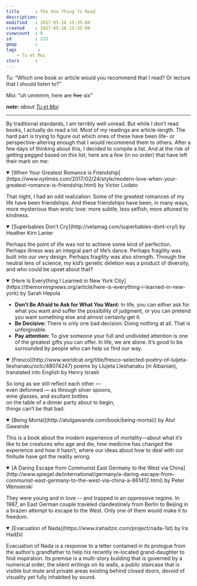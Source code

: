 ```yaml
---
title      : The One Thing To Read
description: 
modified   : 2017-05-16 15:35:00
created    : 2017-05-16 15:35:00
viewcount  : 0
id         : 232
gmap       : 
tags        :
    - Tu et Moi
stars      : 
---
```


Tu: “Which one book or article would you recommend that I read? Or lecture that I should listen to?”

Moi: “uh ummmm, here are <strike>five</strike> six”

***note:** about [Tu et Moi](/Ce-que-tu-demandes)*

----

By traditional standards, I am terribly well unread. But while I don’t read books, I actually do read a lot. Most of my readings are article-length. The hard part is trying to figure out which ones of these have been life- or perspective-altering enough that I would recommend them to others. After a few days of thinking about this, I decided to compile a list. And at the risk of getting pegged based on this list, here are a few (in no order) that have left their mark on  me:

<details open>
<summary id="GreatestRomance">
    [When Your Greatest Romance is Friendship](https://www.nytimes.com/2017/02/24/style/modern-love-when-your-greatest-romance-is-friendship.html) by Victor Lodato
</summary>

<p class="quote">That night, I had an odd realization: Some of the greatest romances of my life have been friendships. And these friendships have been, in many ways, more mysterious than erotic love: more subtle, less selfish, more attuned to kindness.</p>
</details>

<details open>
<summary id="Superbabies">
    [Superbabies Don’t Cry](http://velamag.com/superbabies-dont-cry/) by Heather Kirn Lanier
</summary>

<p class="quote">Perhaps the point of life was not to achieve some kind of perfection. Perhaps illness was an integral part of life’s dance. Perhaps fragility was built into our very design. Perhaps fragility was also strength. Through the neutral lens of science, my kid’s genetic deletion was a product of diversity, and who could be upset about that?</p>
</details>

<details open>
<summary id="EverythingNewYorkCity">
[Here Is Everything I Learned in New York City](https://themorningnews.org/article/here-is-everything-i-learned-in-new-york) by Sarah Hepola</summary>

<ul class="quote">
<li><b>Don’t Be Afraid to Ask for What You Want:</b> In life, you can either ask for what you want and suffer the possibility of judgment, or you can pretend you want something else and almost certainly get it.</li>
<li><b>Be Decisive:</b> There is only one bad decision: Doing nothing at all. That is unforgivable.</li>
<li><b>Pay attention:</b> To give someone your full and undivided attention is one of the greatest gifts you can offer. In life, we are alone. It’s good to be surrounded by people who can help us find our way.</li>
</ul>
</details>

<details open>
<summary id="Fresco">
    [Fresco](http://www.worldcat.org/title/fresco-selected-poetry-of-luljeta-lleshanaku/oclc/48074247) poems by Llujeta Lleshanaku (in Albanian), translated into English by Henry Israeli
</summary>

<p class="quote">
So long as we still reflect each other —<br>
even deformed — as through silver spoons,<br>
wine glasses, and exultant bottles<br>
on the table of a dinner party about to begin,<br>
things can’t be that bad.
</p>
</details>

<details open>
<summary id="BeingMortal">
    [Being Mortal](http://atulgawande.com/book/being-mortal/) by Atul Gawande
</summary>

<p class="quote">This is a book about the modern experience of mortality—about what it’s like to be creatures who age and die, how medicine has changed the experience and how it hasn’t, where our ideas about how to deal with our finitude have got the reality wrong.</p>
</details>

<details open>
<summary id="ADaringEscape">
    [A Daring Escape from Communist East Germany to the West via China](http://www.spiegel.de/international/germany/a-daring-escape-from-communist-east-germany-to-the-west-via-china-a-861412.html) by Peter Wensierski
</summary>

<p class="quote">They were young and in love -- and trapped in an oppressive regime. In 1987, an East German couple traveled clandestinely from Berlin to Beijing in a brazen attempt to escape to the West. Only one of them would make it to freedom.</p>
</details>

<details open>
<summary id="EvacuationOfNada">
    [Evacuation of Nada](https://www.irahadzic.com/project/nada-1st) by Ira Hadžić
</summary>

<p class="quote">Evacuation of Nada is a response to a letter contained in its prologue from the author’s grandfather to help his recently re-located grand-daughter to find inspiration. Its premise is a multi-story building that is governed by a numerical order, the silent writings on its walls, a public staircase that is visible but mute and private areas existing behind closed doors, devoid of visuality yet fully inhabited by sound.</p>
</details>